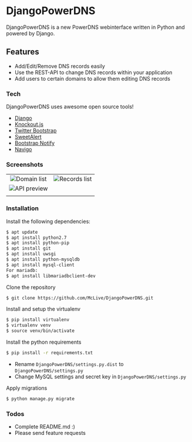 # DjangoPowerDNS

DjangoPowerDNS is a new PowerDNS webinterface written in Python and powered by Django.


## Features

  - Add/Edit/Remove DNS records easily
  - Use the REST-API to change DNS records within your application
  - Add users to certain domains to allow them editing DNS records

### Tech

DjangoPowerDNS uses awesome open source tools!

* [Django](https://www.djangoproject.com/)
* [Knockout.js](http://knockoutjs.com/)
* [Twitter Bootstrap](http://getbootstrap.com/)
* [SweetAlert](https://sweetalert.js.org/)
* [Bootstrap Notify](http://bootstrap-notify.remabledesigns.com/)
* [Navigo](https://github.com/krasimir/navigo)


### Screenshots

|  |   |
|:-------------:|:-------------:|
|![Domain list](https://dr0p.it/Ckam.png "Domain list")|![Records list](https://dr0p.it/ISG9.png "Records list")|
|![API preview](https://dr0p.it/p3tI.png "API preview")||
|  |   |

### Installation
Install the following dependencies:

```sh
$ apt update
$ apt install python2.7
$ apt install python-pip
$ apt install git
$ apt install uwsgi
$ apt install python-mysqldb
$ apt install mysql-client
For mariadb:
$ apt install libmariadbclient-dev
```

Clone the repository
```sh
$ git clone https://github.com/McLive/DjangoPowerDNS.git
```

Install and setup the virtualenv
```sh
$ pip install virtualenv
$ virtualenv venv
$ source venv/bin/activate
```

Install the python requirements
```sh
$ pip install -r requirements.txt
```

* Rename `DjangoPowerDNS/settings.py.dist` to `DjangoPowerDNS/settings.py`
* Change MySQL settings and secret key in `DjangoPowerDNS/settings.py`

Apply migrations
```sh
$ python manage.py migrate
```


### Todos

 - Complete README.md :)
 - Please send feature requests